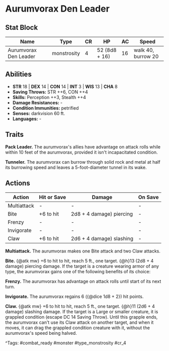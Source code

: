 # Aurumvorax Den Leader

## Stat Block

| Name | Type | CR | HP | AC | Speed |
|------|------|----|----|----|-------|
| Aurumvorax Den Leader | monstrosity | 4 | 52 (8d8 + 16) | 16 | walk 40, burrow 20 |

## Abilities

- **STR** 18 | **DEX** 14 | **CON** 14 | **INT** 3 | **WIS** 13 | **CHA** 8
- **Saving Throws:** STR ++6, CON ++4  
- **Skills:** Perception ++3, Stealth ++4  
- **Damage Resistances:** -  
- **Condition Immunities:** petrified  
- **Senses:** darkvision 60 ft.  
- **Languages:** -

## Traits

**Pack Leader.** The aurumvorax's allies have advantage on attack rolls while within 10 feet of the aurumvorax, provided it isn't incapacitated condition.

**Tunneler.** The aurumvorax can burrow through solid rock and metal at half its burrowing speed and leaves a 5-foot-diameter tunnel in its wake.


## Actions

| Action | Hit or Save | Damage | On Save |
|--------|--------------|--------|----------|
| Multiattack | - | - | - |
| Bite | +6 to hit | 2d8 + 4 damage) piercing | - |
| Frenzy | - | - | - |
| Invigorate | - | - | - |
| Claw | +6 to hit | 2d6 + 4 damage) slashing | - |

**Multiattack.** The aurumvorax makes one Bite attack and two Claw attacks.

**Bite.** {@atk mw} +6 to hit to hit, reach 5 ft., one target. {@h}13 (2d8 + 4 damage) piercing damage. If the target is a creature wearing armor of any type, the aurumvorax gains one of the following benefits of its choice:

**Frenzy.** The aurumvorax has advantage on attack rolls until start of its next turn.

**Invigorate.** The aurumvorax regains 6 ({@dice 1d8 + 2}) hit points.

**Claw.** {@atk mw} +6 to hit to hit, reach 5 ft., one target. {@h}11 (2d6 + 4 damage) slashing damage. If the target is a Large or smaller creature, it is grappled condition (escape DC 14 Saving Throw). Until this grapple ends, the aurumvorax can't use its Claw attack on another target, and when it moves, it can drag the grappled condition creature with it, without the aurumvorax's speed being halved.


^Tags: #combat_ready #monster #type_monstrosity #cr_4